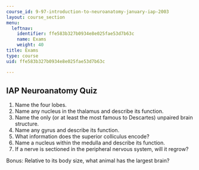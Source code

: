 ```yaml
---
course_id: 9-97-introduction-to-neuroanatomy-january-iap-2003
layout: course_section
menu:
  leftnav:
    identifier: ffe583b327b0934e8e025fae53d7b63c
    name: Exams
    weight: 40
title: Exams
type: course
uid: ffe583b327b0934e8e025fae53d7b63c

---
```


IAP Neuroanatomy Quiz
---------------------

1.  Name the four lobes.
2.  Name any nucleus in the thalamus and describe its function.
3.  Name the only (or at least the most famous to Descartes) unpaired brain structure.
4.  Name any gyrus and describe its function.
5.  What information does the superior colliculus encode?
6.  Name a nucleus within the medulla and describe its function.
7.  If a nerve is sectioned in the peripheral nervous system, will it regrow?

Bonus: Relative to its body size, what animal has the largest brain?